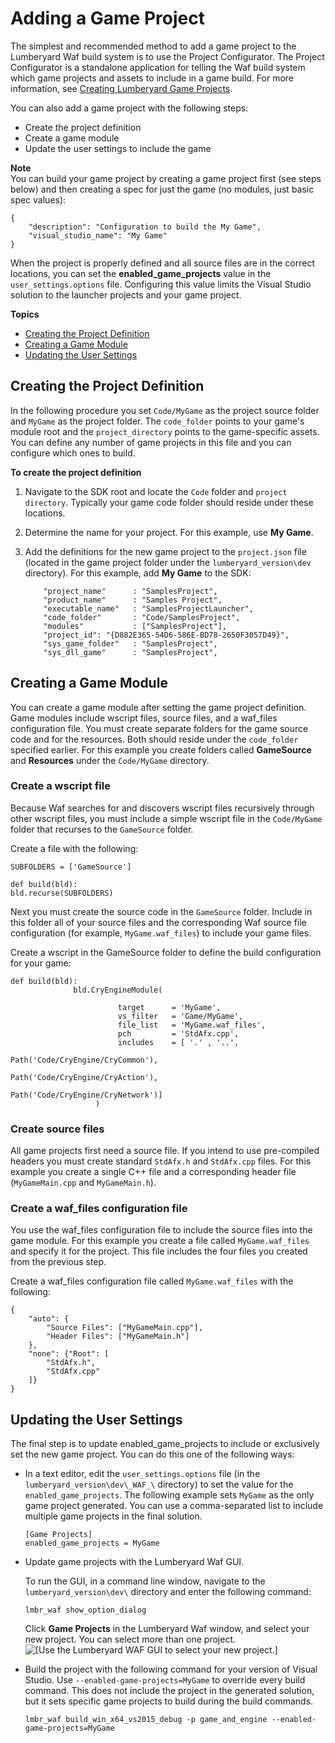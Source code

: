 # Adding a Game Project<a name="waf-using-game-project"></a>

The simplest and recommended method to add a game project to the Lumberyard Waf build system is to use the Project Configurator\. The Project Configurator is a standalone application for telling the Waf build system which game projects and assets to include in a game build\. For more information, see [Creating Lumberyard Game Projects](configurator-intro.md)\.

You can also add a game project with the following steps:
+ Create the project definition
+ Create a game module
+ Update the user settings to include the game

**Note**  
You can build your game project by creating a game project first \(see steps below\) and then creating a spec for just the game \(no modules, just basic spec values\):  

```
{
    "description": "Configuration to build the My Game",
    "visual_studio_name": "My Game"
}
```
When the project is properly defined and all source files are in the correct locations, you can set the **enabled\_game\_projects** value in the `user_settings.options` file\. Configuring this value limits the Visual Studio solution to the launcher projects and your game project\.

**Topics**
+ [Creating the Project Definition](#add-game-project-project-definition)
+ [Creating a Game Module](#add-game-project-game-module)
+ [Updating the User Settings](#add-game-project-user-settings)

## Creating the Project Definition<a name="add-game-project-project-definition"></a>

In the following procedure you set `Code/MyGame` as the project source folder and `MyGame` as the project folder\. The `code_folder` points to your game's module root and the `project_directory` points to the game\-specific assets\. You can define any number of game projects in this file and you can configure which ones to build\.

**To create the project definition**

1. Navigate to the SDK root and locate the `Code` folder and `project directory`\. Typically your game code folder should reside under these locations\.

1. Determine the name for your project\. For this example, use **My Game**\.

1. Add the definitions for the new game project to the `project.json` file \(located in the game project folder under the `lumberyard_version\dev` directory\)\. For this example, add **My Game** to the SDK:

   ```
       "project_name"      : "SamplesProject",
       "product_name"      : "Samples Project",
       "executable_name"   : "SamplesProjectLauncher",
       "code_folder"       : "Code/SamplesProject",
       "modules"           : ["SamplesProject"],
       "project_id": "{D882E365-54D6-586E-BD78-2650F3057D49}",
       "sys_game_folder"   : "SamplesProject",
       "sys_dll_game"      : "SamplesProject",
   ```

## Creating a Game Module<a name="add-game-project-game-module"></a>

You can create a game module after setting the game project definition\. Game modules include wscript files, source files, and a waf\_files configuration file\. You must create separate folders for the game source code and for the resources\. Both should reside under the `code_folder` specified earlier\. For this example you create folders called **GameSource** and **Resources** under the `Code/MyGame` directory\.

### Create a wscript file<a name="game-module-wscript-file"></a>

Because Waf searches for and discovers wscript files recursively through other wscript files, you must include a simple wscript file in the `Code/MyGame` folder that recurses to the `GameSource` folder\.

Create a file with the following:

```
SUBFOLDERS = ['GameSource']
               
def build(bld):
bld.recurse(SUBFOLDERS)
```

Next you must create the source code in the `GameSource` folder\. Include in this folder all of your source files and the corresponding Waf source file configuration \(for example, `MyGame.waf_files`\) to include your game files\.

Create a wscript in the GameSource folder to define the build configuration for your game:

```
def build(bld):
              bld.CryEngineModule(
               	 
               	        target      = 'MyGame',
               	        vs_filter   = 'Game/MyGame',
               	        file_list   = 'MyGame.waf_files',
               	        pch         = 'StdAfx.cpp',
               	        includes    = [ '.' , '..',
               	                        Path('Code/CryEngine/CryCommon'),
               	                        Path('Code/CryEngine/CryAction'),
               	                        Path('Code/CryEngine/CryNetwork')]
               	   )
```

### Create source files<a name="game-module-source-files"></a>

All game projects first need a source file\. If you intend to use pre\-compiled headers you must create standard `StdAfx.h` and `StdAfx.cpp` files\. For this example you create a single C\+\+ file and a corresponding header file \(`MyGameMain.cpp` and `MyGameMain.h`\)\.

### Create a waf\_files configuration file<a name="game-module-waf-files-configuration-file"></a>

You use the waf\_files configuration file to include the source files into the game module\. For this example you create a file called `MyGame.waf_files` and specify it for the project\. This file includes the four files you created from the previous step\. 

Create a waf\_files configuration file called `MyGame.waf_files` with the following:

```
{
    "auto": {
        "Source Files": ["MyGameMain.cpp"],
        "Header Files": ["MyGameMain.h"]
    },
    "none": {"Root": [
        "StdAfx.h",
        "StdAfx.cpp"
    ]}
}
```

## Updating the User Settings<a name="add-game-project-user-settings"></a>

The final step is to update enabled\_game\_projects to include or exclusively set the new game project\. You can do this one of the following ways:
+ In a text editor, edit the `user_settings.options` file \(in the `lumberyard_version\dev\_WAF_\` directory\) to set the value for the `enabled_game_projects`\. The following example sets `MyGame` as the only game project generated\. You can use a comma\-separated list to include multiple game projects in the final solution\.

  ```
  [Game Projects]
  enabled_game_projects = MyGame
  ```
+ Update game projects with the Lumberyard Waf GUI\. 

  To run the GUI, in a command line window, navigate to the `lumberyard_version\dev\` directory and enter the following command: 

  ```
  lmbr_waf show_option_dialog
  ```

  Click **Game Projects** in the Lumberyard Waf window, and select your new project\. You can select more than one project\.  
![\[Use the Lumberyard WAF GUI to select your new project.\]](http://docs.aws.amazon.com/lumberyard/latest/userguide/images/waf-using-game-project-waf-gui.png)
+ Build the project with the following command for your version of Visual Studio\. Use `--enabled-game-projects=MyGame` to override every build command\. This does not include the project in the generated solution, but it sets specific game projects to build during the build commands\.

  ```
  lmbr_waf build_win_x64_vs2015_debug -p game_and_engine --enabled-game-projects=MyGame
  ```